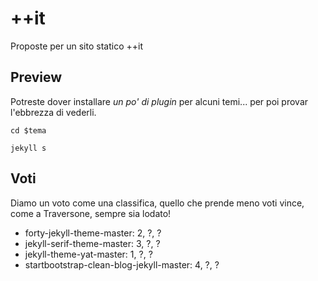 # ++it

Proposte per un sito statico ++it

## Preview

Potreste dover installare *un po' di plugin* per alcuni temi... per poi provar l'ebbrezza di vederli.

```
cd $tema

jekyll s
```

## Voti

Diamo un voto come una classifica, quello che prende meno voti vince, come a Traversone, sempre sia lodato!

- forty-jekyll-theme-master: 2, ?, ?
- jekyll-serif-theme-master: 3, ?, ?
- jekyll-theme-yat-master: 1, ?, ?
- startbootstrap-clean-blog-jekyll-master: 4, ?, ?
